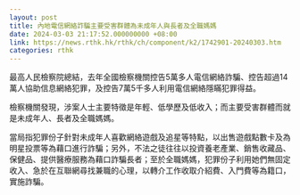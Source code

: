 ```yaml
---
layout: post
title: 內地電信網絡詐騙主要受害群體為未成年人與長者及全職媽媽
date: 2024-03-03 21:17:52.000000000 +08:00
link: https://news.rthk.hk/rthk/ch/component/k2/1742901-20240303.htm
categories: rthk
---
```


最高人民檢察院總結，去年全國檢察機關控告5萬多人電信網絡詐騙、控告超過14萬人協助信息網絡犯罪，及控告7萬5千多人利用電信網絡隱瞞犯罪得益。

檢察機關發現，涉案人士主要特徵是年輕、低學歷及低收入；而主要受害群體而就是未成年人、長者及全職媽媽。

當局指犯罪份子針對未成年人喜歡網絡遊戲及追星等特點，以出售遊戲點數卡及為明星投票等為藉口進行詐騙；另外，不法之徒往往以投資養老產業、銷售收藏品、保健品、提供醫療服務為藉口詐騙長者；至於全職媽媽，犯罪份子利用她們無固定收入、急於在互聯網尋找兼職的心理，以轉介工作收取介紹費、入門費等為籍口，實施詐騙。
